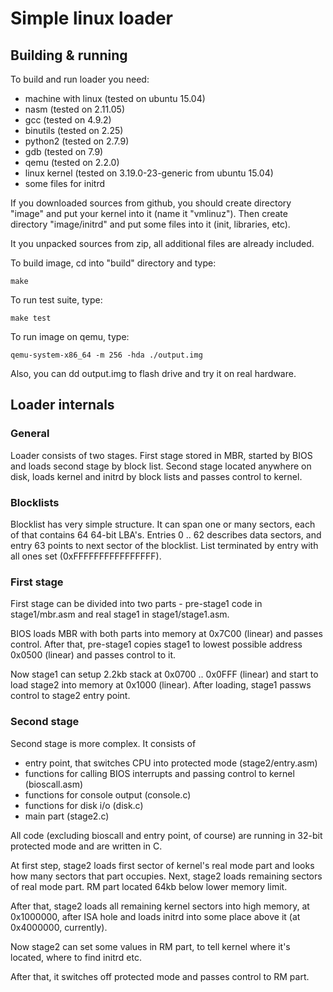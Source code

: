 # Simple linux loader

## Building & running

To build and run loader you need:

- machine with linux (tested on ubuntu 15.04)
- nasm (tested on 2.11.05)
- gcc (tested on 4.9.2)
- binutils (tested on 2.25)
- python2 (tested on 2.7.9)
- gdb (tested on 7.9)
- qemu (tested on 2.2.0)
- linux kernel (tested on 3.19.0-23-generic from ubuntu 15.04)
- some files for initrd

If you downloaded sources from github, you should create directory "image" and
put your kernel into it (name it "vmlinuz"). Then create directory
"image/initrd" and put some files into it (init, libraries, etc).

It you unpacked sources from zip, all additional files are already included.

To build image, cd into "build" directory and type:

    make

To run test suite, type:

    make test

To run image on qemu, type:

    qemu-system-x86_64 -m 256 -hda ./output.img

Also, you can dd output.img to flash drive and try it on real hardware.

## Loader internals

### General

Loader consists of two stages. First stage stored in MBR, started by BIOS
and loads second stage by block list. Second stage located anywhere on disk,
loads kernel and initrd by block lists and passes control to kernel.

### Blocklists

Blocklist has very simple structure. It can span one or many sectors, each
of that contains 64 64-bit LBA's. Entries 0 .. 62 describes data sectors,
and entry 63 points to next sector of the blocklist. List terminated by entry
with all ones set (0xFFFFFFFFFFFFFFFF).

### First stage

First stage can be divided into two parts - pre-stage1 code in stage1/mbr.asm
and real stage1 in stage1/stage1.asm.

BIOS loads MBR with both parts into memory at 0x7C00 (linear) and passes
control. After that, pre-stage1 copies stage1 to lowest possible address
0x0500 (linear) and passes control to it.

Now stage1 can setup 2.2kb stack at 0x0700 .. 0x0FFF (linear) and start to
load stage2 into memory at 0x1000 (linear). After loading, stage1 passws
control to stage2 entry point.

### Second stage

Second stage is more complex. It consists of

- entry point, that switches CPU into protected mode (stage2/entry.asm)
- functions for calling BIOS interrupts and passing control to kernel (bioscall.asm)
- functions for console output (console.c)
- functions for disk i/o (disk.c)
- main part (stage2.c)

All code (excluding bioscall and entry point, of course) are running
in 32-bit protected mode and are written in C.

At first step, stage2 loads first sector of kernel's real mode part and looks
how many sectors that part occupies. Next, stage2 loads remaining sectors
of real mode part. RM part located 64kb below lower memory limit.

After that, stage2 loads all remaining kernel sectors into high memory,
at 0x1000000, after ISA hole and loads initrd into some place above it
(at 0x4000000, currently).

Now stage2 can set some values in RM part, to tell kernel where it's located,
where to find initrd etc.

After that, it switches off protected mode and passes control to RM part.
